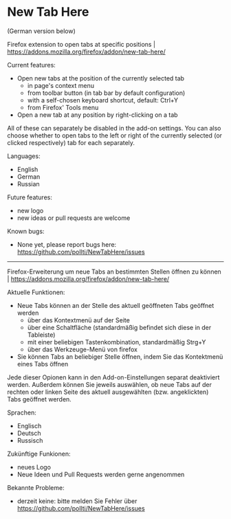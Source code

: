 # New Tab Here

(German version below)

Firefox extension to open tabs at specific positions | https://addons.mozilla.org/firefox/addon/new-tab-here/

Current features:
* Open new tabs at the position of the currently selected tab
  * in page's context menu
  * from toolbar button (in tab bar by default configuration)
  * with a self-chosen keyboard shortcut, default: Ctrl+Y
  * from Firefox' Tools menu
* Open a new tab at any position by right-clicking on a tab

All of these can separately be disabled in the add-on settings. You can also choose whether to open tabs to the left or right of the currently selected (or clicked respectively) tab for each separately.

Languages:
* English
* German
* Russian

Future features:
* new logo
* new ideas or pull requests are welcome

Known bugs:
* None yet, please report bugs here: https://github.com/pollti/NewTabHere/issues

---

Firefox-Erweiterung um neue Tabs an bestimmten Stellen öffnen zu können | https://addons.mozilla.org/firefox/addon/new-tab-here/

Aktuelle Funktionen:
* Neue Tabs können an der Stelle des aktuell geöffneten Tabs geöffnet werden
  * über das Kontextmenü auf der Seite
  * über eine Schaltfläche (standardmäßig befindet sich diese in der Tableiste)
  * mit einer beliebigen Tastenkombination, standardmäßig Strg+Y
  * über das Werkzeuge-Menü von firefox
* Sie können Tabs an beliebiger Stelle öffnen, indem Sie das Kontektmenü eines Tabs öffnen

Jede dieser Opionen kann in den Add-on-Einstellungen separat deaktiviert werden. Außerdem können Sie jeweils auswählen, ob neue Tabs auf der rechten oder linken Seite des aktuell ausgewählten (bzw. angeklickten) Tabs geöffnet werden.

Sprachen:
* Englisch
* Deutsch
* Russisch

Zukünftige Funkionen:
* neues Logo
* Neue Ideen und Pull Requests werden gerne angenommen

Bekannte Probleme:
* derzeit keine: bitte melden Sie Fehler über https://github.com/pollti/NewTabHere/issues
